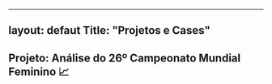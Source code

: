 ------
layout: defaut
Title: "Projetos e Cases"
------
## Projeto: Análise do 26º Campeonato Mundial Feminino 📈
